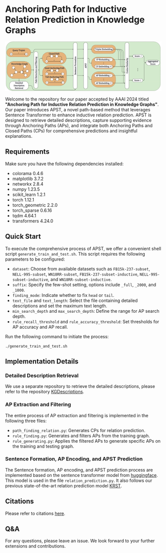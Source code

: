 # Anchoring Path for Inductive Relation Prediction in Knowledge Graphs

![Architecture](architecture.png)

Welcome to the repository for our paper accepted by AAAI 2024 titled **"Anchoring Path for Inductive Relation Prediction in Knowledge Graphs"**. Our paper introduces APST, a novel path-based method that leverages Sentence Transformer to enhance inductive relation prediction. APST is designed to retrieve detailed descriptions, capture supporting evidence through Anchoring Paths (APs), and integrate both Anchoring Paths and Closed Paths (CPs) for comprehensive predictions and insightful explanations.

## Requirements

Make sure you have the following dependencies installed:

- colorama 0.4.6
- matplotlib 3.7.2
- networkx 2.8.4
- numpy 1.23.5
- scikit_learn 1.2.1
- torch 1.12.1
- torch_geometric 2.2.0
- torch_sparse 0.6.16
- tqdm 4.64.1
- transformers 4.24.0

## Quick Start

To execute the comprehensive process of APST, we offer a convenient shell script `generate_train_and_test.sh`. This script requires the following parameters to be configured:

- `dataset`: Choose from available datasets such as `FB15k-237-subset`, `NELL-995-subset`, `WN18RR-subset`, `FB15k-237-subset-inductive`, `NELL-995-subset-inductive`, and `WN18RR-subset-inductive`.
- `suffix`: Specify the few-shot setting, options include `_full`, `_2000`, and `_1000`.
- `finding_mode`: Indicate whether to fix `head` or `tail`.
- `text_file` and `text_length`: Select the file containing detailed descriptions and set the maximum text length.
- `min_search_depth` and `max_search_depth`: Define the range for AP search depth.
- `rule_recall_threshold` and `rule_accuracy_threshold`: Set thresholds for AP accuracy and AP recall.

Run the following command to initiate the process:

```shell
./generate_train_and_test.sh
```
## Implementation Details

### Detailed Description Retrieval

We use a separate repository to retrieve the detailed descriptions, please refer to the repository [KGDescriptions](https://github.com/AAAI2024AnonymousSubmission13023/KGDescription).

### AP Extraction and Filtering

The entire process of AP extraction and filtering is implemented in the following three files:

- `path_finding_relation.py`: Generates CPs for relation prediction.
- `rule_finding.py`: Generates and filters APs from the training graph.
- `rule_generating.py`: Applies the filtered APs to generate specific APs on the training and testing graph.

### Sentence Formation, AP Encoding, and APST Prediction

The Sentence formation, AP encoding, and APST prediction process are implemented based on the sentence transformer model from [huggingface](https://huggingface.co/sentence-transformers/all-MiniLM-L6-v2). This model is used in the file `relation_prediction.py`. It also follows our previous state-of-the-art relation prediction model [KRST](https://github.com/ZhixiangSu/KRST).

## Citations

Please refer to citations [here](https://arxiv.org/abs/2312.13596).

## Q&A

For any questions, please leave an issue. We look forward to your further extensions and contributions.
